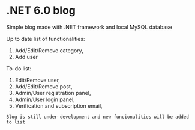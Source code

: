 # .NET 6.0 blog
Simple blog made with .NET framework and local MySQL database

Up to date list of functionalities:
1. Add/Edit/Remove category,
2. Add user

To-do list:
1. Edit/Remove user,
2. Add/Edit/Remove post,
3. Admin/User registration panel,
4. Admin/User login panel,
5. Verification and subscription email,

`Blog is still under development and new funcionalities will be added to list`
